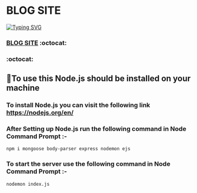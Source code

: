 # BLOG SITE

[![Typing SVG](https://readme-typing-svg.herokuapp.com/?lines=Checkout+This+Amazing+WebApp;It+is+made+using+Javascript+Bootstrap;And+Express+at+server+side; )](https://git.io/typing-svg)
###  [BLOG SITE](https://basic-dbms-app.herokuapp.com/) :octocat:

###  :octocat:

## 📎To use this Node.js should be installed on your machine
###   To install Node.js you can visit the following link https://nodejs.org/en/
### After Setting up Node.js run the following command in Node Command Prompt :-

```
npm i mongoose body-parser express nodemon ejs
```
### To start the server use the following command in Node Command Prompt :-
```
nodemon index.js
```

